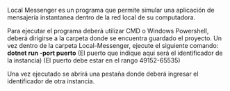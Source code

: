 Local Messenger es un programa que permite simular una aplicación de mensajería instantanea dentro de la red local de su computadora.

Para ejecutar el programa deberá utilizar CMD o Windows Powershell, deberá dirigirse a la carpeta donde se encuentra guardado el proyecto. Un vez dentro de la carpeta Local-Messenger, ejecute el siguiente comando:
**dotnet run -port puerto**
(El puerto que indique aqui será el identificador de la instancia) (El puerto debe estar en el rango 49152-65535)

Una vez ejecutado se abrirá una pestaña donde deberá ingresar el identificador de otra instancia.

